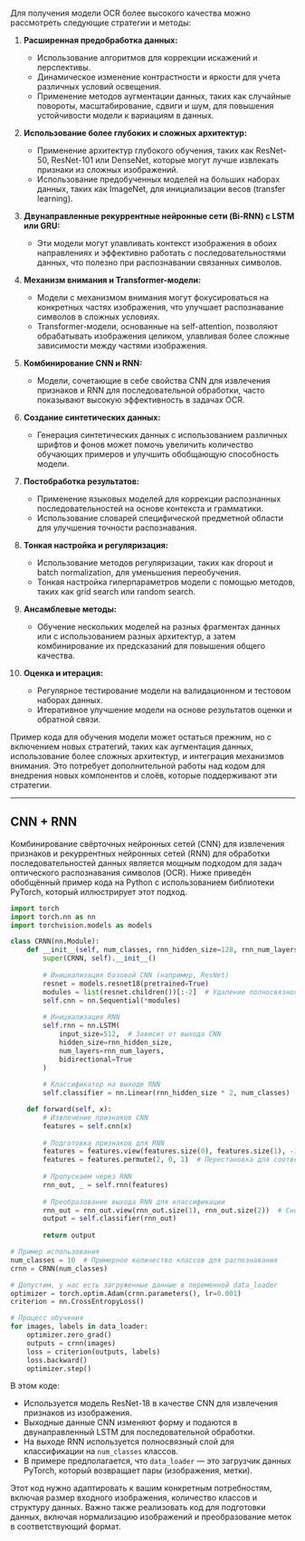 Для получения модели OCR более высокого качества можно рассмотреть следующие стратегии и методы:

1. **Расширенная предобработка данных:**
   - Использование алгоритмов для коррекции искажений и перспективы.
   - Динамическое изменение контрастности и яркости для учета различных условий освещения.
   - Применение методов аугментации данных, таких как случайные повороты, масштабирование, сдвиги и шум, для повышения устойчивости модели к вариациям в данных.

2. **Использование более глубоких и сложных архитектур:**
   - Применение архитектур глубокого обучения, таких как ResNet-50, ResNet-101 или DenseNet, которые могут лучше извлекать признаки из сложных изображений.
   - Использование предобученных моделей на больших наборах данных, таких как ImageNet, для инициализации весов (transfer learning).

3. **Двунаправленные рекуррентные нейронные сети (Bi-RNN) с LSTM или GRU:**
   - Эти модели могут улавливать контекст изображения в обоих направлениях и эффективно работать с последовательностями данных, что полезно при распознавании связанных символов.

4. **Механизм внимания и Transformer-модели:**
   - Модели с механизмом внимания могут фокусироваться на конкретных частях изображения, что улучшает распознавание символов в сложных условиях.
   - Transformer-модели, основанные на self-attention, позволяют обрабатывать изображения целиком, улавливая более сложные зависимости между частями изображения.

5. **Комбинирование CNN и RNN:**
   - Модели, сочетающие в себе свойства CNN для извлечения признаков и RNN для последовательной обработки, часто показывают высокую эффективность в задачах OCR.

6. **Создание синтетических данных:**
   - Генерация синтетических данных с использованием различных шрифтов и фонов может помочь увеличить количество обучающих примеров и улучшить обобщающую способность модели.

7. **Постобработка результатов:**
   - Применение языковых моделей для коррекции распознанных последовательностей на основе контекста и грамматики.
   - Использование словарей специфической предметной области для улучшения точности распознавания.

8. **Тонкая настройка и регуляризация:**
   - Использование методов регуляризации, таких как dropout и batch normalization, для уменьшения переобучения.
   - Тонкая настройка гиперпараметров модели с помощью методов, таких как grid search или random search.

9. **Ансамблевые методы:**
   - Обучение нескольких моделей на разных фрагментах данных или с использованием разных архитектур, а затем комбинирование их предсказаний для повышения общего качества.

10. **Оценка и итерация:**
    - Регулярное тестирование модели на валидационном и тестовом наборах данных.
    - Итеративное улучшение модели на основе результатов оценки и обратной связи.

Пример кода для обучения модели может остаться прежним, но с включением новых стратегий, таких как аугментация данных, использование более сложных архитектур, и интеграция механизмов внимания. Это потребует дополнительной работы над кодом для внедрения новых компонентов и слоёв, которые поддерживают эти стратегии.


---

## CNN + RNN

Комбинирование свёрточных нейронных сетей (CNN) для извлечения признаков и рекуррентных нейронных сетей (RNN) для обработки последовательностей данных является мощным подходом для задач оптического распознавания символов (OCR). Ниже приведён обобщённый пример кода на Python с использованием библиотеки PyTorch, который иллюстрирует этот подход.

```python
import torch
import torch.nn as nn
import torchvision.models as models

class CRNN(nn.Module):
    def __init__(self, num_classes, rnn_hidden_size=128, rnn_num_layers=2):
        super(CRNN, self).__init__()
        
        # Инициализация базовой CNN (например, ResNet)
        resnet = models.resnet18(pretrained=True)
        modules = list(resnet.children())[:-2]  # Удаление полносвязного слоя и слоя усреднения
        self.cnn = nn.Sequential(*modules)
        
        # Инициализация RNN
        self.rnn = nn.LSTM(
            input_size=512,  # Зависит от выхода CNN
            hidden_size=rnn_hidden_size,
            num_layers=rnn_num_layers,
            bidirectional=True
        )
        
        # Классификатор на выходе RNN
        self.classifier = nn.Linear(rnn_hidden_size * 2, num_classes)  # Умножаем на 2 из-за двунаправленности RNN

    def forward(self, x):
        # Извлечение признаков CNN
        features = self.cnn(x)
        
        # Подготовка признаков для RNN
        features = features.view(features.size(0), features.size(1), -1)  # Изменение формы для RNN
        features = features.permute(2, 0, 1)  # Перестановка для соответствия входу RNN
        
        # Пропускаем через RNN
        rnn_out, _ = self.rnn(features)
        
        # Преобразование выхода RNN для классификации
        rnn_out = rnn_out.view(rnn_out.size(1), rnn_out.size(2))  # Снова изменение формы для классификатора
        output = self.classifier(rnn_out)
        
        return output

# Пример использования
num_classes = 10  # Примерное количество классов для распознавания
crnn = CRNN(num_classes)

# Допустим, у нас есть загруженные данные в переменной data_loader
optimizer = torch.optim.Adam(crnn.parameters(), lr=0.001)
criterion = nn.CrossEntropyLoss()

# Процесс обучения
for images, labels in data_loader:
    optimizer.zero_grad()
    outputs = crnn(images)
    loss = criterion(outputs, labels)
    loss.backward()
    optimizer.step()
```

В этом коде:

- Используется модель ResNet-18 в качестве CNN для извлечения признаков из изображения.
- Выходные данные CNN изменяют форму и подаются в двунаправленный LSTM для последовательной обработки.
- На выходе RNN используется полносвязный слой для классификации на `num_classes` классов.
- В примере предполагается, что `data_loader` — это загрузчик данных PyTorch, который возвращает пары (изображения, метки).

Этот код нужно адаптировать к вашим конкретным потребностям, включая размер входного изображения, количество классов и структуру данных. Важно также реализовать код для подготовки данных, включая нормализацию изображений и преобразование меток в соответствующий формат.
